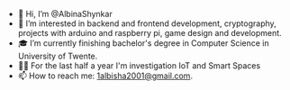 - 👋 Hi, I’m @AlbinaShynkar
- 👀 I’m interested in backend and frontend development, cryptography, projects with arduino and raspberry pi, game design and development.
- 🎓 I’m currently finishing bachelor's degree in Computer Science in University of Twente. 
- 👩‍💻 For the last half a year I'm investigation IoT and Smart Spaces
- 📫 How to reach me: 1albisha2001@gmail.com.

